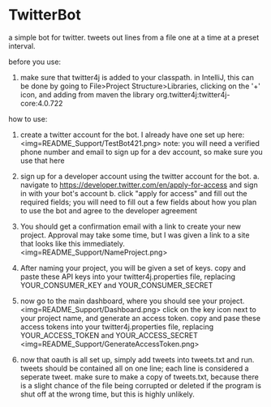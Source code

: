 # TwitterBot

a simple bot for twitter. tweets out lines from a file one at a time at a preset interval.


before you use:

1. make sure that twitter4j is added to your classpath. in IntelliJ, this can be done by going to File>Project Structure>Libraries, clicking on the '+' icon, and adding from maven the library org.twitter4j:twitter4j-core:4.0.722

how to use:

1. create a twitter account for the bot. I already have one set up here: <img=README_Support/TestBot421.png>
note: you will need a verified phone number and email to sign up for a dev account, so make sure you use that here

2. sign up for a developer account using the twitter account for the bot.
    a. navigate to https://developer.twitter.com/en/apply-for-access and sign in with your bot's account
    b. click "apply for access" and fill out the required fields; you will need to fill out a few fields about how you plan to use the bot and agree to the developer agreement

3. You should get a confirmation email with a link to create your new project. Approval may take some time, but I was given a link to a site that looks like this immediately. <img=README_Support/NameProject.png>

4. After naming your project, you will be given a set of keys. copy and paste these API keys into your twitter4j.properties file, replacing YOUR_CONSUMER_KEY and YOUR_CONSUMER_SECRET

5. now go to the main dashboard, where you should see your project. <img=README_Support/Dashboard.png> click on the key icon next to your project name, and generate an access token. copy and pase these access tokens into your twitter4j.properties file, replacing YOUR_ACCESS_TOKEN and YOUR_ACCESS_SECRET <img=README_Support/GenerateAccessToken.png>

6. now that oauth is all set up, simply add tweets into tweets.txt and run. tweets should be contained all on one line; each line is considered a seperate tweet. make sure to make a copy of tweets.txt, because there is a slight chance of the file being corrupted or deleted if the program is shut off at the wrong time, but this is highly unlikely.